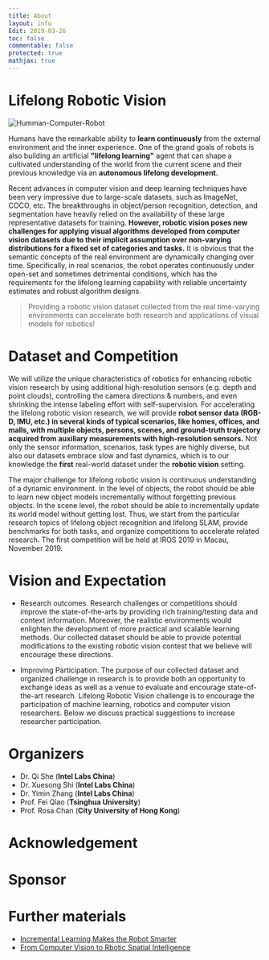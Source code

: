 ```yaml
---
title: About
layout: info
Edit: 2019-03-26
toc: false
commentable: false
protected: true
mathjax: true
---
```


<!--
# Lifelong Learning Definition (Opinions are my own)

The first and the most crutial thing needed to be seriously considered is what is **"lifelong learning"** in robotic vision area. Below we have summaried some senarios that should be included under this definition. Robot continuously learns 


- the instances of the known class, and improves classifier based on accumulated intances, it is an enhancement process.
- the novel class, which has not been appeared in the previous learning procedure. The model should be able to increase class-incremental capability.
- multiple tasks which are highly relevant, such as from I.I.D assumptions, we can say the tasks are within the same environment.
- multiple tasks which are from None I.I.D situations.--> 


# Lifelong Robotic Vision
![Humman-Computer-Robot](https://github.com/lifelong-robotic-vision/lifelong-robotic-vision.github.io/blob/master/about/Relation.png)

Humans have the remarkable ability to **learn continuously** from the external environment and the inner experience. One of the grand goals of robots is also building an artificial **"lifelong learning"** agent that can shape a cultivated understanding of the world from the current scene and their previous knowledge via an **autonomous lifelong development.**

Recent advances in computer vision and deep learning techniques have been very impressive due to large-scale datasets, such as ImageNet, COCO, etc. The breakthroughs in object/person recognition, detection, and segmentation have heavily relied on the availability of these large representative datasets for training. **However, robotic vision poses new challenges for applying visual algorithms developed from computer vision datasets due to their implicit assumption over non-varying distributions for a fixed set of categories and tasks.** It is obvious that the semantic concepts of the real environment are dynamically changing over time. Specifically, in real scenarios, the robot operates continuously under open-set and sometimes detrimental conditions, which has the requirements for the lifelong learning capability with reliable uncertainty estimates and robust algorithm designs. 

> Providing a robotic vision dataset collected from the real time-varying environments can accelerate both research and applications of visual models for robotics!
 
 
# Dataset and Competition
We will utilize the unique characteristics of robotics for enhancing robotic vision research by using additional high-resolution sensors (e.g. depth and point clouds), controlling the camera directions & numbers, and even shrinking the intense labeling effort with self-supervision. For accelerating the lifelong robotic vision research, we will provide **robot sensor data (RGB-D, IMU, etc.) in several kinds of typical scenarios, like homes, offices, and malls, with multiple objects, persons, scenes, and ground-truth trajectory acquired from auxiliary measurements with high-resolution sensors.** Not only the sensor information, scenarios, task types are highly diverse, but also our datasets embrace slow and fast dynamics, which is to our knowledge the **first** real-world dataset under the **robotic vision** setting.

The major challenge for lifelong robotic vision is continuous understanding of a dynamic environment. In the level of objects, the robot should be able to learn new object models incrementally without forgetting previous objects. In the scene level, the robot should be able to incrementally update its world model without getting lost. Thus, we start from the particular research topics of lifelong object recognition and lifelong SLAM, provide benchmarks for both tasks, and organize competitions to accelerate related research. The first competition will be held at IROS 2019 in Macau, November 2019.

# Vision and Expectation
- Research outcomes. Research challenges or competitions should improve the state-of-the-arts by providing rich training/testing data and context information. Moreover, the realistic environments would enlighten the development of more practical and scalable learning methods. Our collected dataset should be able to provide potential modifications to the existing robotic vision contest that we believe will encourage these directions.

- Improving Participation. The purpose of our collected dataset and organized challenge in research is to provide both an opportunity to exchange ideas as well as a venue to evaluate and encourage state-of-the-art research. Lifelong Robotic Vision challenge is to encourage the participation of machine learning, robotics and computer vision researchers. Below we discuss practical suggestions to increase researcher participation.

<!--# Posts

The posts are at different status.

| Status    | Meaning                                                      |
| --------- | ------------------------------------------------------------ |
| Completed | This post is considered completed, but I might edit it when I came up with something new. |
| Writing   | This post is being actively edited.                          |
| Paused    | This post is considered of low priority. I will come back to this post later. |
| Archived  | This post is outdated and I probably won't update it anymore. |>

# Sources

This website (source code [here](https://github.com/yk-liu/yk-liu.github.io)) uses these sources:

| Module                                                       | Mainly used in                                  | License/ TOS                                                 |
| ------------------------------------------------------------ | ----------------------------------------------- | ------------------------------------------------------------ |
| [Particle.js](https://github.com/VincentGarreau/particles.js) | Homepage                                        | [MIT](http://opensource.org/licenses/MIT)                    |
| [Visitor map](https://clustrmaps.com/)                       | Homepage, footer                                | [TOS](https://clustrmaps.com/legal)                          |
| [Homepage and color scheme](https://github.com/nrandecker/particle) | Layout @ homepage, color scheme @ all pages     | [MIT](http://opensource.org/licenses/MIT)                    |
| [List of recent post](https://github.com/mdo/jekyll-snippets/blob/master/posts-list.html) | Homepage, Post index                            | [MIT](http://opensource.org/licenses/MIT)                    |
| [Search](https://github.com/christian-fei/Simple-Jekyll-Search) | Post index, Tags index                          | [MIT](http://opensource.org/licenses/MIT)                    |
| [Side bar](https://github.com/poole/lanyon)                  | Post, all pages with these elements             | [MIT](https://github.com/poole/lanyon/blob/master/LICENSE.md) |
| [Table of content](https://github.com/allejo/jekyll-toc)     | Post                                            | [BSD-3](https://opensource.org/licenses/BSD-3-Clause) or [MIT](http://opensource.org/licenses/MIT) |
| [Markdown vue theme and color scheme](https://github.com/blinkfox/typora-vue-theme) | Markdown theme @ Post, color scheme @ all pages | [Apache-2.0](http://www.apache.org/licenses/LICENSE-2.0)     |
| [Tags, Tag cloud, Tag page](https://hyunyoung2.github.io/2016/12/17/Tag_Cloud/) | Post, Post index, Tags index                    | [MIT](http://opensource.org/licenses/MIT), repo [here](https://github.com/hyunyoung2/hyunyoung2.github.io). Tag page inspired by [haixing-hu](https://haixing-hu.github.io/tags.html) |
| [Font size adjustment](https://codepen.io/robgolbeck/pen/yePRwa) | Post                                            | [MIT](http://opensource.org/licenses/MIT)                    |
| [comment](https://commentit.io)                              | Post                                            | [APGL-3.0](https://www.gnu.org/licenses/agpl-3.0.html)       |
| [404 T-rex game](https://github.com/wayou/t-rex-runner)      | 404 page                                        | from [Chromium source code](https://cs.chromium.org/chromium/src/components/neterror/resources/offline.js?q=t-rex+package), [license](https://chromium.googlesource.com/chromium/src.git/+/master/LICENSE) |
| [Encryption](https://github.com/robinmoisson/staticrypt)     | Secret Pages                                    | [MIT](http://opensource.org/licenses/MIT)                    |

Additional licensing information can be found [here](https://github.com/yk-liu/yk-liu.github.io/blob/master/LICENSE.md).

I mainly use [Typora](https://www.typora.io) to write my post.-->

# Organizers
- Dr. Qi She (<b>Intel Labs China</b>)
- Dr. Xuesong Shi (<b>Intel Labs China</b>)
- Dr. Yimin Zhang (<b>Intel Labs China</b>)
- Prof. Fei Qiao (<b>Tsinghua University</b>)
- Prof. Rosa Chan (<b>City University of Hong Kong</b>)

# Acknowledgement 

# Sponsor

# Further materials

- [Incremental Learning Makes the Robot Smarter](https://mp.weixin.qq.com/s/_txt3Y9HJlNDFljDCjKODA)
- [From Computer Vision to Rbotic Spatial Intelligence](https://mp.weixin.qq.com/s/9d0sbFdeAzgu81rzwDii9A)




